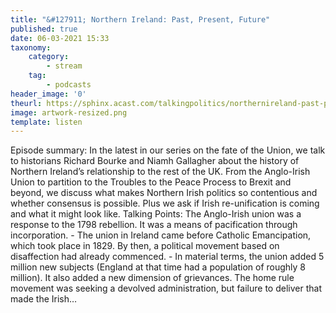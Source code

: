 ```yaml
---
title: "&#127911; Northern Ireland: Past, Present, Future"
published: true
date: 06-03-2021 15:33
taxonomy:
    category:
        - stream
    tag:
        - podcasts
header_image: '0'
theurl: https://sphinx.acast.com/talkingpolitics/northernireland-past-present-future/media.mp3?tk=eyJ0ayI6ImRlZmF1bHQiLCJhZHMiOnRydWUsInNwb25zIjp0cnVlLCJpbiI6Imh0dHBzOi8vYXRlYW0tcGVnYXN1cy1hc3NldHMtYnVja2V0LXByb2QuczMuZXUtd2VzdC0xLmFtYXpvbmF3cy5jb20vOWEwM2ZlOWUtMWZmMC00ZGNjLWIzZjYtNTBiZDFmMDE2ZWE0L2F1ZGlvL3B1YmxpY2ludHJvLWtraTg1ZTJ5LXRwX3B1YmxpY19mZWVkX2ludHJvXzFfLm1wMyIsInN0YXR1cyI6InB1YmxpYyJ9&sig=AwY1YeXwdx9LnxB-ApQkJtTwjK8oHC6N5WnFmbCdjl0
image: artwork-resized.png
template: listen
--- 
```

Episode summary: In the latest in our series on the fate of the Union, we talk to historians Richard Bourke and Niamh Gallagher about the history of Northern Ireland’s relationship to the rest of the UK. From the Anglo-Irish Union to partition to the Troubles to the Peace Process to Brexit and beyond, we discuss what makes Northern Irish politics so contentious and whether consensus is possible. Plus we ask if Irish re-unification is coming and what it might look like. Talking Points: The Anglo-Irish union was a response to the 1798 rebellion. It was a means of pacification through incorporation. - The union in Ireland came before Catholic Emancipation, which took place in 1829. By then, a political movement based on disaffection had already commenced. - In material terms, the union added 5 million new subjects (England at that time had a population of roughly 8 million). It also added a new dimension of grievances. The home rule movement was seeking a devolved administration, but failure to deliver that made the Irish…
